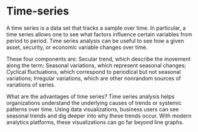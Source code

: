 # Time-series
A time series is a data set that tracks a sample over time. In particular, a time series allows one to see what factors influence certain variables from period to period. Time series analysis can be useful to see how a given asset, security, or economic variable changes over time.

These four components are:
Secular trend, which describe the movement along the term;
Seasonal variations, which represent seasonal changes;
Cyclical fluctuations, which correspond to periodical but not seasonal variations;
Irregular variations, which are other nonrandom sources of variations of series.

What are the advantages of time series?
Time series analysis helps organizations understand the underlying causes of trends or systemic patterns over time. Using data visualizations, business users can see seasonal trends and dig deeper into why these trends occur. With modern analytics platforms, these visualizations can go far beyond line graphs.
